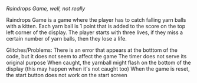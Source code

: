 *Raindrops Game, well, not really*

Raindrops Game is a game where the player has to catch falling yarn balls with a kitten. Each yarn ball is 1 point that is added to the score on the top left corner of the display. The player starts with three lives, if they miss a certain number of yarn balls, then they lose a life.

Glitches/Problems: There is an error that appears at the botttom of the code, but it does not seem to affect the game The timer does not serve its original purpose When caught, the yarnball might flash on the bottom of the display (this may happen when it's not caught too) When the game is reset, the start button does not work on the start screen 
